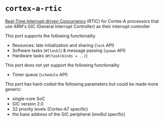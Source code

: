 # `cortex-a-rtic`

[Real-Time Interrupt-driven Concurrency][rtic] (RTIC) for Cortex-A processors that use ARM's
GIC (General Interrupt Controller) as their interrupt controller

[rtic]: https://rtic.rs

This port supports the following functionality

- Resources: late initialization and sharing (`lock` API)
- Software tasks (`#[task]`) & message passing (`spawn` API)
- Hardware tasks (`#[task(binds = ..)`)

This port does not yet support the following functionality

- Timer queue (`schedule` API)

This port has hard-coded the following parameters but could be made more
generic:

- single-core SoC
- GIC version 2.0
- 32 priority levels (Cortex-A7 specific)
- the base address of the GIC peripheral (imx6ul specific)


